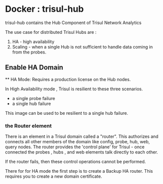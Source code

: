 Docker : trisul-hub
===================

trisul-hub contains the Hub Component of Trisul Network Analytics 


The use case for distributed Trisul Hubs are :

1. HA - high availability 
2. Scaling - when a single Hub is not sufficient to handle data coming in from the probes.


## Enable HA Domain


** HA Mode: Requires a production license on the Hub nodes. 


In High Availability mode , Trisul is resilient to these three scenarios. 

 - a single probe failure
 - a single hub failure

This image can be used to be resilient to a single hub failure. 

### the Router  element

There is an element in a Trisul domain called a "router". This authorizes and connects all other
members of the domain like config, probe, hub, web, query nodes.  The router provides the 
'control plane' for Trisul - once connected the probes , hubs , and web elements talk directly to each other.

If the router fails, then these  control operations cannot be performed.  

There for for HA mode the first step is to create a Backup HA router. This requires you to create a new
domain certificate.




